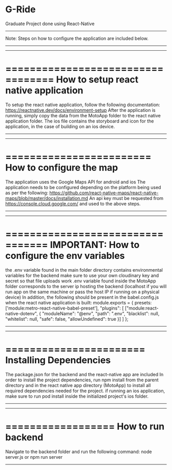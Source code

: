 # G-Ride
 Graduate Project done using React-Native

***************************
Note:
Steps on how to configure the application are included below.  
******************************

******************************
==================================
How to setup react native application
==================================
To setup the react native application, follow the following documentation:
https://reactnative.dev/docs/environment-setup
After the application is running, simply copy the data from the MotoApp folder to the react native application folder.
The ios file contains the storyboard and icon for the application, in the case of building on an ios device.
******************************

******************************
========================
How to configure the map
========================
The application uses the Google Maps API for android and ios
The application needs to be configured depending on the platform being used as per the following:
https://github.com/react-native-maps/react-native-maps/blob/master/docs/installation.md
An api key must be requested from https://console.cloud.google.com/ and used to the above steps.
******************************

******************************
=================================
IMPORTANT: How to configure the env variables
=================================
the .env variable found in the main folder directory contains environmental variables for the backend
make sure to use your own cloudinary key and secret so that file uploads work
.env variable found inside the MotoApp folder corresponds to the server ip hosting the backend (localhost if you will run app on the same machine or pass the host IP if running on a physical device)
In addition, the following should be present in the babel.config.js when the react native application is built:
module.exports = {
  presets: ['module:metro-react-native-babel-preset'],
  "plugins": [
    ["module:react-native-dotenv", {
      "moduleName": "@env",
      "path": ".env",
      "blacklist": null,
      "whitelist": null,
      "safe": false,
      "allowUndefined": true
    }]
  ]
};

******************************

******************************
=======================
Installing Dependencies
=======================
The package.json for the backend and the react-native app are included
In order to install the project dependencies, run npm install from the parent directory and in the react native app directory (MotoApp) to install all required dependencies needed for the project.
if running an ios application, make sure to run pod install inside the initialized project's ios folder. 
******************************

******************************
==================
How to run backend
==================
Navigate to the backend folder and run the following command:
node server.js or npm run server
******************************

